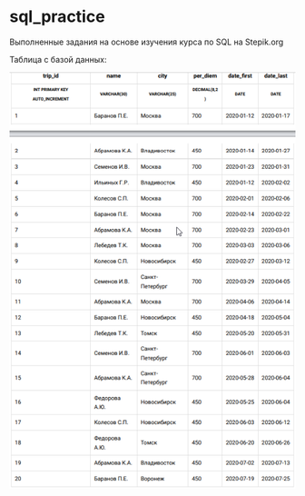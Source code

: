 # sql_practice
Выполненные задания на основе изучения курса по SQL на Stepik.org

Таблица с базой данных:




![Image alt](https://github.com/LenaLobacheva/sql_practice/blob/main/%D0%A2%D0%B0%D0%B1%D0%BB%D0%B8%D1%86%D0%B0%20%D0%91%D0%94_%D0%BA%D0%BE%D0%BC%D0%B0%D0%BD%D0%B4%D0%B8%D1%80%D0%BE%D0%B2%D0%BA%D0%B8.png)
